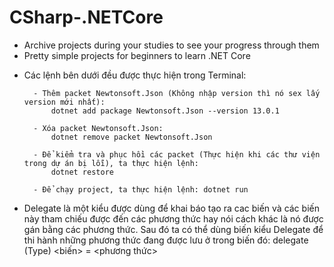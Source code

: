 # CSharp-.NETCore
- Archive projects during your studies to see your progress through them
- Pretty simple projects for beginners to learn .NET Core

* Các lệnh bên dưới đều được thực hiện trong Terminal: 
     
        - Thêm packet Newtonsoft.Json (Không nhập version thì nó sex lấy version mới nhất): 
            dotnet add package Newtonsoft.Json --version 13.0.1
            
        - Xóa packet Newtonsoft.Json: 
            dotnet remove packet Newtonsoft.Json 
     
        - Để kiểm tra và phục hồi các packet (Thực hiện khi các thư viện trong dự án bị lỗi), ta thực hiện lệnh: 
            dotnet restore
        
        - Để chạy project, ta thực hiện lệnh: dotnet run

* Delegate là một kiểu được dùng để khai báo tạo ra cac biến và các biến này tham chiếu được đến các phương thức 
hay nói cách khác là nó được gán bằng các phương thức. Sau đó ta có thể dùng biến kiểu Delegate để thi hành những 
phương thức đang được lưu ở trong biến đó:
                    delegate (Type) <biến> = <phương thức> 
